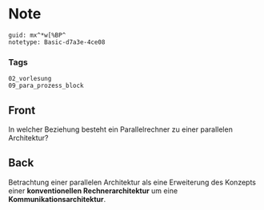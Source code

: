 # Note
```
guid: mx^*w[%BP^
notetype: Basic-d7a3e-4ce08
```

### Tags
```
02_vorlesung
09_para_prozess_block
```

## Front
<p><span>In welcher Beziehung besteht ein Parallelrechner zu einer
parallelen Architektur?</span>

## Back
<p>Betrachtung einer parallelen Architektur als eine Erweiterung
des Konzepts einer <b>konventionellen Rechnerarchitektur</b> um
eine <b style="">Kommunikationsarchitektur</b>.
